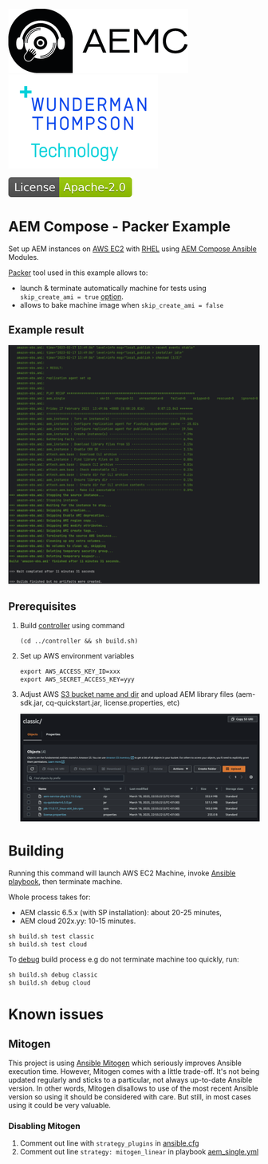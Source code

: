 ![AEM Compose Logo](https://github.com/wttech/aemc-ansible/raw/main/docs/logo-with-text.png)
[![WTT Logo](https://github.com/wttech/aemc-ansible/raw/main/docs/wtt-logo.png)](https://www.wundermanthompson.com/service/technology)

[![Apache License, Version 2.0, January 2004](https://github.com/wttech/aemc-ansible/raw/main/docs/apache-license-badge.svg)](http://www.apache.org/licenses/)

# AEM Compose - Packer Example

Set up AEM instances on [AWS EC2](https://aws.amazon.com/ec2/) with [RHEL](https://www.redhat.com/en/technologies/linux-platforms/enterprise-linux) using [AEM Compose Ansible](https://github.com/wttech/aemc-ansible) Modules.

[Packer](https://www.packer.io/) tool used in this example allows to:

* launch & terminate automatically machine for tests using `skip_create_ami = true` [option](https://developer.hashicorp.com/packer/plugins/builders/amazon/ebs#skip_create_ami).
* allows to bake machine image when `skip_create_ami = false`

## Example result

![Packer Result](docs/packer-result.png)

## Prerequisites

1. Build [controller](../controller/README.md) using command

   ```shell
   (cd ../controller && sh build.sh)
   ```

2. Set up AWS environment variables

   ```shell
   export AWS_ACCESS_KEY_ID=xxx
   export AWS_SECRET_ACCESS_KEY=yyy
   ```

3. Adjust AWS [S3 bucket name and dir](group_vars/all/aem.yml#L7-L8) and upload AEM library files (aem-sdk.jar, cq-quickstart.jar, license.properties, etc)

   ![S3 Files Structure](docs/s3-files-overview2.png)

# Building 

Running this command will launch AWS EC2 Machine, invoke [Ansible playbook](aem_single.yml), then terminate machine.

Whole process takes for:

- AEM classic 6.5.x (with SP installation): about 20-25 minutes,
- AEM cloud 202x.yy: 10-15 minutes.

```shell
sh build.sh test classic
sh build.sh test cloud
```

To [debug](https://developer.hashicorp.com/packer/docs/commands/build#debug) build process e.g do not terminate machine too quickly, run:

```shell
sh build.sh debug classic
sh build.sh debug cloud
```

# Known issues

## Mitogen

This project is using [Ansible Mitogen](https://mitogen.networkgenomics.com/ansible_detailed.html#demo) which seriously improves Ansible execution time.
However, Mitogen comes with a little trade-off. It's not being updated regularly and sticks to a particular, not always up-to-date Ansible version. In other words, Mitogen disallows to use of the most recent Ansible version so using it should be considered with care. But still, in most cases using it could be very valuable.

### Disabling Mitogen

1. Comment out line with `strategy_plugins` in [ansible.cfg](ansible.cfg)
2. Comment out line `strategy: mitogen_linear` in playbook [aem_single.yml](aem_single.yml)
